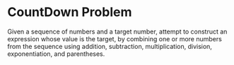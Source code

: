 # CountDown Problem

Given a sequence of numbers and a target number, attempt to construct an expression whose value is the target, by combining one or more numbers from the sequence using 
addition, subtraction, multiplication, division, exponentiation, and parentheses.

